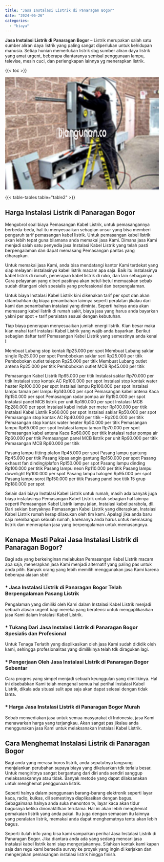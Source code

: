 ```yaml
---
title: "Jasa Instalasi Listrik di Panaragan Bogor"
date: "2024-06-26"
categories: 
  - "biaya"
---
```


**Jasa Instalasi Listrik di Panaragan Bogor** – Listrik merupakan salah satu sumber aliran daya listrik yang paling sangat diperlukan untuk kehidupan manusia. Setiap hunian memerlukan listrik sbg sumber aliran daya listrik yang amat urgent, beberapa diantaranya semisal penggunaan lampu, televise, mesin cuci, dan perlengkapan lainnya yg menerapkan listrik.

{{< toc >}}

![Jasa Instalasi Listrik di Panaragan Bogor](/images/instalasi-listrik-murah01.png)

{{< table-tables table="table2" >}}

## Harga Instalasi Listrik di Panaragan Bogor

Mengobrol soal biaya Pemasangan Kabel Listrik, untuk pemasangannya berbeda-beda, hal itu menyesuaikan sebagian unsur yang bisa memberi pengaruh tarif pemasangan kabel listrik. Untuk pemasangan kabel listrik akan lebih tepat guna bilamana anda memakai jasa Kami. Dimana jasa Kami menjadi salah satu penyedia jasa Instalasi Kabel Listrik yang telah pasti berpengalaman dan dapat memasang Pemasangan pantas yang diharapkan.

Untuk memakai jasa Kami, anda bisa mendatangi kantor Kami terdekat yang siap melayani instalasinya kabel listrik macam apa saja. Baik itu instalasinya kabel listrik di rumah, penerapan kabel listrik di ruko, dan lain sebagainya. Cara pelayanan yang diberi pastinya akan betul-betul memuaskan sebab sudah ditangani oleh spesialis yang professional dan berpengalaman.

Untuk biaya Instalasi Kabel Listrik kini dikenakan tarif per spot dan akan ditambahkan dg biaya penambahan lainnya seperti peralatan jikalau dari kami dan penambahan instalasi yang diminta. Seperti halnya anda akan memasang kabel listrik di rumah sakit, biaya jasa yang harus anda bayarkan yakni per spot + tarif peralatan sesuai dengan kebutuhan.

Tiap biaya penerapan menyesuaikan jumlah energi listrik. Kian besar maka kian mahal tarif instalasi Kabel Listrik yang wajib anda bayarkan. Berikut sebagian daftar tarif Pemasangan Kabel Listrik yang semestinya anda kenal !

Membuat Lubang stop kontak Rp25.000 per spot Membuat Lubang saklar single Rp25.000 per spot Pembobokan saklar seri Rp25.000 per titik Pembobokan outlet telepon Rp25.000 per titik Membuat Lubang outlet antena Rp25.000 per titik Pembobokan outlet MCB Rp45.000 per titik

Pemasangan Kabel Listrik Rp65.000 per titik Instalasi saklar Rp70.000 per titik Instalasi stop kontak AC Rp100.000 per spot Instalasi stop kontak water heater Rp100.000 per spot Instalasi lampu Rp100.000 per spot Instalasi lampu taman per lampu Rp140.000 per spot Pemasangan kabel antena Kaca Rp150.000 per spot Pemasangan radar pompa air Rp150.000 per spot Instalasi panel MCB listrik per unit Rp180.000 per spot Instalasi MCB Rp280.000 per spot Instalasi kabel induk per meter Rp100.000 per titik Instalasi Kabel Listrik Rp60.000 per spot Instalasi saklar Rp50.000 per spot Pemasangan stop kontak AC Rp40.000 per titik – Rp200.000 per titik Pemasangan stop kontak water heater Rp50.000 per titik Pemasangan lampu Rp65.000 per spot Instalasi lampu taman Rp70.000 per spot Pemasangan kabel antena Kaca Rp60.000 per titik Instalasi radar pompa air Rp60.000 per titik Pemasangan panel MCB listrik per unit Rp90.000 per titik Pemasangan MCB Rp60.000 per titik

Pasang lampu fitting plafon Rp45.000 per spot Pasang lampu gantung Rp45.000 per titik Pasang kipas angin gantung Rp150.000 per spot Pasang exhaust fan dinding/plafon Rp150.000 per spot Pasang lampu dinding Rp100.000 per titik Pasang lampu neon Rp110.000 per titik Pasang lampu downlight Rp100.000 per spot Pasang lampu halogen Rp95.000 per spot Pasang lampu sorot Rp150.000 per titik Pasang panel box titik 15 grup Rp180.000 per spot

Selain dari biaya Instalasi Kabel Listrik untuk rumah, masih ada banyak juga biaya instalasinya Pemasangan Kabel Listrik untuk sebagian hal lainnya seperti Pemasangan Kabel Listrik lampu jalan, Instalasi kabel parabola, dll. Dari sekian banyaknya Pemasangan Kabel Listrik yang diterapkan, Instalasi Kabel Listrik rumah kerap dilakukan oleh tim kami. Apalagi jika anda baru saja membangun sebuah rumah, karenanya anda harus untuk memasang listrik dan menerapkan jasa yang berpengalaman untuk memasangnya.

## Kenapa Mesti Pakai Jasa Instalasi Listrik di Panaragan Bogor?

Bagi ada yang berkeinginan melakukan Pemasangan Kabel Listrik macam apa saja, menerapkan jasa Kami menjadi alternatif yang paling pas untuk anda pilih. Banyak orang yang lebih memilih menggunakan jasa Kami karena beberapa alasan sbb!

### \* Jasa Instalasi Listrik di Panaragan Bogor Telah Berpengalaman Pasang Listrik

Pengalaman yang dimiliki oleh Kami dalam Instalasi Kabel Listrik menjadi sebuah alasan urgent bagi mereka yang beratensi untuk mengaplikasikan jasa Kami dalam Instalasi Kabel Listrik.

### \* Tukang Dari Jasa Instalasi Listrik di Panaragan Bogor Spesialis dan Profesional

Untuk Tenaga Terlatih yang diaplikasikan oleh jasa Kami sudah dididik oleh kami, sehingga profesionalitas yang dimilikinya telah tdk diragukan lagi.

### \* Pengerjaan Oleh Jasa Instalasi Listrik di Panaragan Bogor Sebentar

Cara progres yang simpel menjadi sebuah keunggulan yang dimilikinya. Hal ini disebabkan Kami telah mengenal semua hal perihal Instalasi Kabel Listrik, dikala ada situasi sulit apa saja akan dapat selesai dengan tidak lama.

### \* Harga Jasa Instalasi Listrik di Panaragan Bogor Murah

Sebab menyediakan jasa untuk semua masyarakat di Indonesia, jasa Kami menawarkan harga yang terjangkau. Akan sangat pas jikalau anda menggunakan jasa Kami untuk melaksanakan Instalasi Kabel Listrik.

## Cara Menghemat Instalasi Listrik di Panaragan Bogor


Bagi anda yang merasa boros listrik, anda sepatutnya langsung menjalankan perubahan supaya biaya yang dikeluarkan tdk terlalu besar. Untuk mengiritnya sangat bergantung dari diri anda sendiri sanggup melaksanakannya atau tidak. Banyak metode yang dapat dilaksanakan untuk menghemat penggunaan listrik.

Seperti halnya dalam penggunaan barang-barang elektronik seperti layar kaca, radio, kulkas, dll semestinya diaplikasikan dengan bagus. Sebagaimana halnya anda suka menonton tv, layar kaca akan tidur bagusnya ketika dinonaktifkan terutama. Hal ini akan lebih menghemat pemakaian listrik yang anda pakai. Itu juga dengan semacam itu lainnya yang peralatan listrik, memakai anda dapat menghematnya tentu akan lebih bagus.

Seperti itulah info yang bisa kami sampaikan perihal Jasa Instalasi Listrik di Panaragan Bogor. Jika diantara anda ada yang sedang mencari jasa Instalasi kabel listrik kami siap mengerjakannya. Silahkan kontak kami kapan saja dan regu kami bersedia survey ke proyek yang ingin di kerjakan dan mengerjakan pemasangan instalasi listrik hingga finish.
